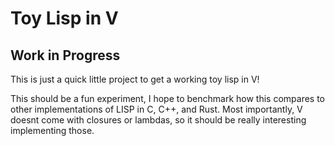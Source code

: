 # Toy Lisp in V
## Work in Progress
This is just a quick little project to get a working toy lisp in V!

This should be a fun experiment, I hope to benchmark how this compares to other implementations of LISP in C, C++, and Rust. Most importantly, V doesnt come with closures or lambdas, so it should be really interesting implementing those.
